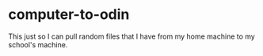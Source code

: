 # computer-to-odin
This just so I can pull random files that I have from my home machine to my school's machine.
